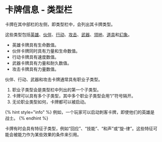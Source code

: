 # 卡牌信息 - 类型栏

卡牌在其中部栏的左侧，即类型栏中，会列出其卡牌类型。

这些类型包括[英雄](../tong-yong-gui-ze-ka-pai-lei-xing/ka-pai-lei-xing-ying-xiong.md)、[伙伴](../tong-yong-gui-ze-ka-pai-lei-xing/ka-pai-lei-xing-huo-ban.md)、[行动](../tong-yong-gui-ze-ka-pai-lei-xing/ka-pai-lei-xing-xing-dong.md)、[攻击](../tong-yong-gui-ze-ka-pai-lei-xing/ka-pai-lei-xing-gong-ji.md)、[武器](../tong-yong-gui-ze-ka-pai-lei-xing/ka-pai-lei-xing-wu-qi.md)、[领地](../tong-yong-gui-ze-ka-pai-lei-xing/ka-pai-lei-xing-ling-di.md)、[道具](../tong-yong-gui-ze-ka-pai-lei-xing/ka-pai-lei-xing-dao-ju.md)和[幻象](../tong-yong-gui-ze-ka-pai-lei-xing/ka-pai-lei-xing-huan-xiang.md)。

* 英雄卡牌具有生命数值。
* 伙伴卡牌同时具有力量和生命数值。
* 行动卡牌具有速度数值。
* 武器卡牌具有力量和耐久数值。
* 攻击卡牌具有力量数值。

伙伴、行动、武器和攻击卡牌通常具有职业子类型。

1. 职业子类型会是类型栏中列出的第一个子类型。
2. 卡牌可以具有多个子类型，其中多个职业子类型会用“/”符号隔开。
3. 无论职业类型如何，卡牌都可以被启动。

{% hint style="info" %}
例如，一个玩家可以启动刺客卡牌，即使他们的英雄是战士。
{% endhint %}

卡牌有时会具有特征子类型，例如“回应”、“技能”、“和声”或“旋-律”。这些特征可能会被能力作为某些效果的条件来引用。
